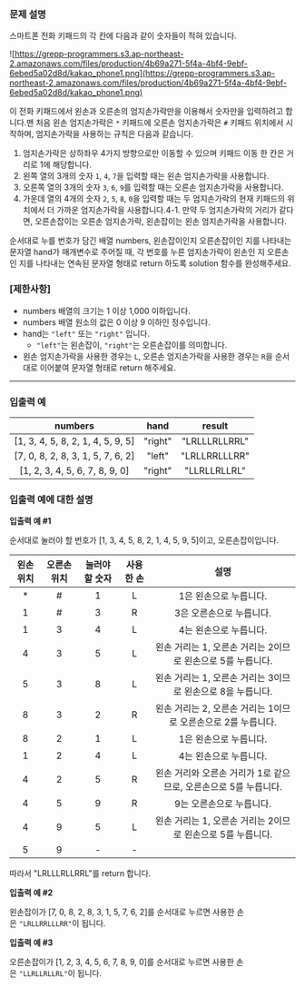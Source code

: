 ### **문제 설명**

스마트폰 전화 키패드의 각 칸에 다음과 같이 숫자들이 적혀 있습니다.

![https://grepp-programmers.s3.ap-northeast-2.amazonaws.com/files/production/4b69a271-5f4a-4bf4-9ebf-6ebed5a02d8d/kakao_phone1.png](https://grepp-programmers.s3.ap-northeast-2.amazonaws.com/files/production/4b69a271-5f4a-4bf4-9ebf-6ebed5a02d8d/kakao_phone1.png)

이 전화 키패드에서 왼손과 오른손의 엄지손가락만을 이용해서 숫자만을 입력하려고 합니다.맨 처음 왼손 엄지손가락은 `*` 키패드에 오른손 엄지손가락은 `#` 키패드 위치에서 시작하며, 엄지손가락을 사용하는 규칙은 다음과 같습니다.

1. 엄지손가락은 상하좌우 4가지 방향으로만 이동할 수 있으며 키패드 이동 한 칸은 거리로 1에 해당합니다.
2. 왼쪽 열의 3개의 숫자 `1`, `4`, `7`을 입력할 때는 왼손 엄지손가락을 사용합니다.
3. 오른쪽 열의 3개의 숫자 `3`, `6`, `9`를 입력할 때는 오른손 엄지손가락을 사용합니다.
4. 가운데 열의 4개의 숫자 `2`, `5`, `8`, `0`을 입력할 때는 두 엄지손가락의 현재 키패드의 위치에서 더 가까운 엄지손가락을 사용합니다.4-1. 만약 두 엄지손가락의 거리가 같다면, 오른손잡이는 오른손 엄지손가락, 왼손잡이는 왼손 엄지손가락을 사용합니다.

순서대로 누를 번호가 담긴 배열 numbers, 왼손잡이인지 오른손잡이인 지를 나타내는 문자열 hand가 매개변수로 주어질 때, 각 번호를 누른 엄지손가락이 왼손인 지 오른손인 지를 나타내는 연속된 문자열 형태로 return 하도록 solution 함수를 완성해주세요.

### **[제한사항]**

- numbers 배열의 크기는 1 이상 1,000 이하입니다.
- numbers 배열 원소의 값은 0 이상 9 이하인 정수입니다.
- hand는 `"left"` 또는 `"right"` 입니다.
    - `"left"`는 왼손잡이, `"right"`는 오른손잡이를 의미합니다.
- 왼손 엄지손가락을 사용한 경우는 `L`, 오른손 엄지손가락을 사용한 경우는 `R`을 순서대로 이어붙여 문자열 형태로 return 해주세요.

---

### **입출력 예**

| numbers |	hand |	result |
| :---: | :--: | :----: |
| [1, 3, 4, 5, 8, 2, 1, 4, 5, 9, 5] |	"right"	 |"LRLLLRLLRRL" |
| [7, 0, 8, 2, 8, 3, 1, 5, 7, 6, 2]	| "left"|	"LRLLRRLLLRR"|
| [1, 2, 3, 4, 5, 6, 7, 8, 9, 0] |	"right"	| "LLRLLRLLRL"|

### **입출력 예에 대한 설명**

**입출력 예 #1**

순서대로 눌러야 할 번호가 [1, 3, 4, 5, 8, 2, 1, 4, 5, 9, 5]이고, 오른손잡이입니다.

| 왼손 위치	| 오른손 위치 |	눌러야 할 숫자 |	사용한 손 |	설명 |
| :---: | :--: | :----: | :----: | :----: |
| * |	# |	1 |	L |	1은 왼손으로 누릅니다. |
| 1 |	# |	3 |	R |	3은 오른손으로 누릅니다. |
| 1	| 3	| 4	| L	| 4는 왼손으로 누릅니다. |
| 4	| 3	| 5	|L	| 왼손 거리는 1, 오른손 거리는 2이므로 왼손으로 5를 누릅니다. |
| 5	| 3	| 8	| L | 왼손 거리는 1, 오른손 거리는 3이므로 왼손으로 8을 누릅니다. |
| 8	| 3 | 2	| R	| 왼손 거리는 2, 오른손 거리는 1이므로 오른손으로 2를 누릅니다. |
| 8 | 2	| 1 | L	| 1은 왼손으로 누릅니다. |
| 1	| 2	| 4	| L	| 4는 왼손으로 누릅니다. |
| 4	| 2	| 5	| R	| 왼손 거리와 오른손 거리가 1로 같으므로, 오른손으로 5를 누릅니다. |
| 4	| 5	| 9	| R	| 9는 오른손으로 누릅니다. |
| 4	| 9 | 5	| L	| 왼손 거리는 1, 오른손 거리는 2이므로 왼손으로 5를 누릅니다. |
| 5 | 9 | - | -	| |

따라서 "LRLLLRLLRRL"를 return 합니다.

**입출력 예 #2**

왼손잡이가 [7, 0, 8, 2, 8, 3, 1, 5, 7, 6, 2]를 순서대로 누르면 사용한 손은 `"LRLLRRLLLRR"`이 됩니다.

**입출력 예 #3**

오른손잡이가 [1, 2, 3, 4, 5, 6, 7, 8, 9, 0]를 순서대로 누르면 사용한 손은 `"LLRLLRLLRL"`이 됩니다.